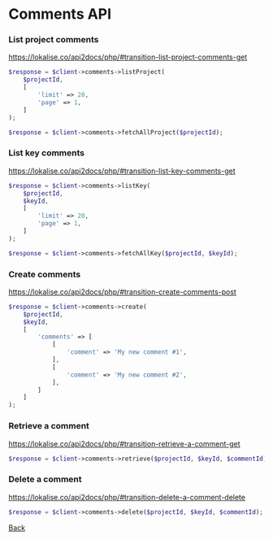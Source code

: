 # Comments API

### List project comments
https://lokalise.co/api2docs/php/#transition-list-project-comments-get

```php
$response = $client->comments->listProject(
    $projectId,
    [
        'limit' => 20,
        'page' => 1,
    ]
);
```

```php
$response = $client->comments->fetchAllProject($projectId);
```

### List key comments
https://lokalise.co/api2docs/php/#transition-list-key-comments-get

```php
$response = $client->comments->listKey(
    $projectId,
    $keyId,
    [
        'limit' => 20,
        'page' => 1,
    ]
); 
```

```php
$response = $client->comments->fetchAllKey($projectId, $keyId); 
```

### Create comments
https://lokalise.co/api2docs/php/#transition-create-comments-post

```php
$response = $client->comments->create(
    $projectId,
    $keyId,
    [
        'comments' => [
            [
                'comment' => 'My new comment #1',
            ],
            [
                'comment' => 'My new comment #2',
            ],
        ]
    ]
);
```

### Retrieve a comment
https://lokalise.co/api2docs/php/#transition-retrieve-a-comment-get

```php
$response = $client->comments->retrieve($projectId, $keyId, $commentId);
```

### Delete a comment
https://lokalise.co/api2docs/php/#transition-delete-a-comment-delete

```php
$response = $client->comments->delete($projectId, $keyId, $commentId);
```

[Back](/README.md)
